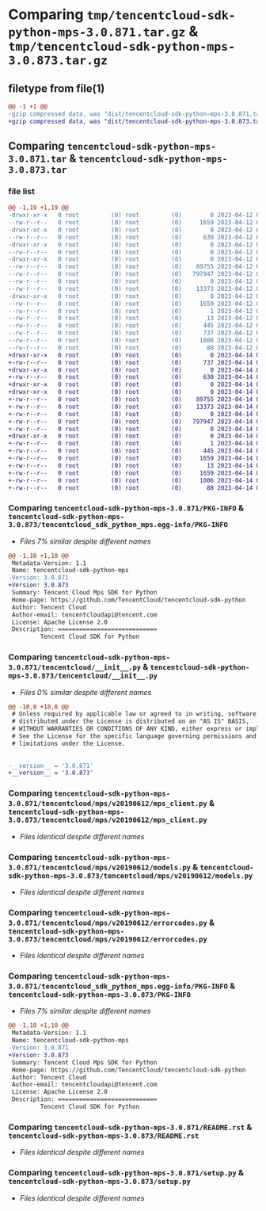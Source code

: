 # Comparing `tmp/tencentcloud-sdk-python-mps-3.0.871.tar.gz` & `tmp/tencentcloud-sdk-python-mps-3.0.873.tar.gz`

## filetype from file(1)

```diff
@@ -1 +1 @@
-gzip compressed data, was "dist/tencentcloud-sdk-python-mps-3.0.871.tar", last modified: Wed Apr 12 00:36:20 2023, max compression
+gzip compressed data, was "dist/tencentcloud-sdk-python-mps-3.0.873.tar", last modified: Fri Apr 14 00:48:05 2023, max compression
```

## Comparing `tencentcloud-sdk-python-mps-3.0.871.tar` & `tencentcloud-sdk-python-mps-3.0.873.tar`

### file list

```diff
@@ -1,19 +1,19 @@
-drwxr-xr-x   0 root         (0) root         (0)        0 2023-04-12 00:36:20.000000 tencentcloud-sdk-python-mps-3.0.871/
--rw-r--r--   0 root         (0) root         (0)     1659 2023-04-12 00:36:20.000000 tencentcloud-sdk-python-mps-3.0.871/PKG-INFO
-drwxr-xr-x   0 root         (0) root         (0)        0 2023-04-12 00:36:20.000000 tencentcloud-sdk-python-mps-3.0.871/tencentcloud/
--rw-r--r--   0 root         (0) root         (0)      630 2023-04-12 00:36:19.000000 tencentcloud-sdk-python-mps-3.0.871/tencentcloud/__init__.py
-drwxr-xr-x   0 root         (0) root         (0)        0 2023-04-12 00:36:20.000000 tencentcloud-sdk-python-mps-3.0.871/tencentcloud/mps/
--rw-r--r--   0 root         (0) root         (0)        0 2023-04-12 00:36:19.000000 tencentcloud-sdk-python-mps-3.0.871/tencentcloud/mps/__init__.py
-drwxr-xr-x   0 root         (0) root         (0)        0 2023-04-12 00:36:20.000000 tencentcloud-sdk-python-mps-3.0.871/tencentcloud/mps/v20190612/
--rw-r--r--   0 root         (0) root         (0)    89755 2023-04-12 00:36:19.000000 tencentcloud-sdk-python-mps-3.0.871/tencentcloud/mps/v20190612/mps_client.py
--rw-r--r--   0 root         (0) root         (0)   797947 2023-04-12 00:36:19.000000 tencentcloud-sdk-python-mps-3.0.871/tencentcloud/mps/v20190612/models.py
--rw-r--r--   0 root         (0) root         (0)        0 2023-04-12 00:36:19.000000 tencentcloud-sdk-python-mps-3.0.871/tencentcloud/mps/v20190612/__init__.py
--rw-r--r--   0 root         (0) root         (0)    13373 2023-04-12 00:36:19.000000 tencentcloud-sdk-python-mps-3.0.871/tencentcloud/mps/v20190612/errorcodes.py
-drwxr-xr-x   0 root         (0) root         (0)        0 2023-04-12 00:36:20.000000 tencentcloud-sdk-python-mps-3.0.871/tencentcloud_sdk_python_mps.egg-info/
--rw-r--r--   0 root         (0) root         (0)     1659 2023-04-12 00:36:20.000000 tencentcloud-sdk-python-mps-3.0.871/tencentcloud_sdk_python_mps.egg-info/PKG-INFO
--rw-r--r--   0 root         (0) root         (0)        1 2023-04-12 00:36:20.000000 tencentcloud-sdk-python-mps-3.0.871/tencentcloud_sdk_python_mps.egg-info/dependency_links.txt
--rw-r--r--   0 root         (0) root         (0)       13 2023-04-12 00:36:20.000000 tencentcloud-sdk-python-mps-3.0.871/tencentcloud_sdk_python_mps.egg-info/top_level.txt
--rw-r--r--   0 root         (0) root         (0)      445 2023-04-12 00:36:20.000000 tencentcloud-sdk-python-mps-3.0.871/tencentcloud_sdk_python_mps.egg-info/SOURCES.txt
--rw-r--r--   0 root         (0) root         (0)      737 2023-04-12 00:36:19.000000 tencentcloud-sdk-python-mps-3.0.871/README.rst
--rw-r--r--   0 root         (0) root         (0)     1006 2023-04-12 00:36:19.000000 tencentcloud-sdk-python-mps-3.0.871/setup.py
--rw-r--r--   0 root         (0) root         (0)       88 2023-04-12 00:36:20.000000 tencentcloud-sdk-python-mps-3.0.871/setup.cfg
+drwxr-xr-x   0 root         (0) root         (0)        0 2023-04-14 00:48:05.000000 tencentcloud-sdk-python-mps-3.0.873/
+-rw-r--r--   0 root         (0) root         (0)      737 2023-04-14 00:48:05.000000 tencentcloud-sdk-python-mps-3.0.873/README.rst
+drwxr-xr-x   0 root         (0) root         (0)        0 2023-04-14 00:48:05.000000 tencentcloud-sdk-python-mps-3.0.873/tencentcloud/
+-rw-r--r--   0 root         (0) root         (0)      630 2023-04-14 00:48:05.000000 tencentcloud-sdk-python-mps-3.0.873/tencentcloud/__init__.py
+drwxr-xr-x   0 root         (0) root         (0)        0 2023-04-14 00:48:05.000000 tencentcloud-sdk-python-mps-3.0.873/tencentcloud/mps/
+drwxr-xr-x   0 root         (0) root         (0)        0 2023-04-14 00:48:05.000000 tencentcloud-sdk-python-mps-3.0.873/tencentcloud/mps/v20190612/
+-rw-r--r--   0 root         (0) root         (0)    89755 2023-04-14 00:48:05.000000 tencentcloud-sdk-python-mps-3.0.873/tencentcloud/mps/v20190612/mps_client.py
+-rw-r--r--   0 root         (0) root         (0)    13373 2023-04-14 00:48:05.000000 tencentcloud-sdk-python-mps-3.0.873/tencentcloud/mps/v20190612/errorcodes.py
+-rw-r--r--   0 root         (0) root         (0)        0 2023-04-14 00:48:05.000000 tencentcloud-sdk-python-mps-3.0.873/tencentcloud/mps/v20190612/__init__.py
+-rw-r--r--   0 root         (0) root         (0)   797947 2023-04-14 00:48:05.000000 tencentcloud-sdk-python-mps-3.0.873/tencentcloud/mps/v20190612/models.py
+-rw-r--r--   0 root         (0) root         (0)        0 2023-04-14 00:48:05.000000 tencentcloud-sdk-python-mps-3.0.873/tencentcloud/mps/__init__.py
+drwxr-xr-x   0 root         (0) root         (0)        0 2023-04-14 00:48:05.000000 tencentcloud-sdk-python-mps-3.0.873/tencentcloud_sdk_python_mps.egg-info/
+-rw-r--r--   0 root         (0) root         (0)        1 2023-04-14 00:48:05.000000 tencentcloud-sdk-python-mps-3.0.873/tencentcloud_sdk_python_mps.egg-info/dependency_links.txt
+-rw-r--r--   0 root         (0) root         (0)      445 2023-04-14 00:48:05.000000 tencentcloud-sdk-python-mps-3.0.873/tencentcloud_sdk_python_mps.egg-info/SOURCES.txt
+-rw-r--r--   0 root         (0) root         (0)     1659 2023-04-14 00:48:05.000000 tencentcloud-sdk-python-mps-3.0.873/tencentcloud_sdk_python_mps.egg-info/PKG-INFO
+-rw-r--r--   0 root         (0) root         (0)       13 2023-04-14 00:48:05.000000 tencentcloud-sdk-python-mps-3.0.873/tencentcloud_sdk_python_mps.egg-info/top_level.txt
+-rw-r--r--   0 root         (0) root         (0)     1659 2023-04-14 00:48:05.000000 tencentcloud-sdk-python-mps-3.0.873/PKG-INFO
+-rw-r--r--   0 root         (0) root         (0)     1006 2023-04-14 00:48:05.000000 tencentcloud-sdk-python-mps-3.0.873/setup.py
+-rw-r--r--   0 root         (0) root         (0)       88 2023-04-14 00:48:05.000000 tencentcloud-sdk-python-mps-3.0.873/setup.cfg
```

### Comparing `tencentcloud-sdk-python-mps-3.0.871/PKG-INFO` & `tencentcloud-sdk-python-mps-3.0.873/tencentcloud_sdk_python_mps.egg-info/PKG-INFO`

 * *Files 7% similar despite different names*

```diff
@@ -1,10 +1,10 @@
 Metadata-Version: 1.1
 Name: tencentcloud-sdk-python-mps
-Version: 3.0.871
+Version: 3.0.873
 Summary: Tencent Cloud Mps SDK for Python
 Home-page: https://github.com/TencentCloud/tencentcloud-sdk-python
 Author: Tencent Cloud
 Author-email: tencentcloudapi@tencent.com
 License: Apache License 2.0
 Description: ============================
         Tencent Cloud SDK for Python
```

### Comparing `tencentcloud-sdk-python-mps-3.0.871/tencentcloud/__init__.py` & `tencentcloud-sdk-python-mps-3.0.873/tencentcloud/__init__.py`

 * *Files 0% similar despite different names*

```diff
@@ -10,8 +10,8 @@
 # Unless required by applicable law or agreed to in writing, software
 # distributed under the License is distributed on an "AS IS" BASIS,
 # WITHOUT WARRANTIES OR CONDITIONS OF ANY KIND, either express or implied.
 # See the License for the specific language governing permissions and
 # limitations under the License.
 
 
-__version__ = '3.0.871'
+__version__ = '3.0.873'
```

### Comparing `tencentcloud-sdk-python-mps-3.0.871/tencentcloud/mps/v20190612/mps_client.py` & `tencentcloud-sdk-python-mps-3.0.873/tencentcloud/mps/v20190612/mps_client.py`

 * *Files identical despite different names*

### Comparing `tencentcloud-sdk-python-mps-3.0.871/tencentcloud/mps/v20190612/models.py` & `tencentcloud-sdk-python-mps-3.0.873/tencentcloud/mps/v20190612/models.py`

 * *Files identical despite different names*

### Comparing `tencentcloud-sdk-python-mps-3.0.871/tencentcloud/mps/v20190612/errorcodes.py` & `tencentcloud-sdk-python-mps-3.0.873/tencentcloud/mps/v20190612/errorcodes.py`

 * *Files identical despite different names*

### Comparing `tencentcloud-sdk-python-mps-3.0.871/tencentcloud_sdk_python_mps.egg-info/PKG-INFO` & `tencentcloud-sdk-python-mps-3.0.873/PKG-INFO`

 * *Files 7% similar despite different names*

```diff
@@ -1,10 +1,10 @@
 Metadata-Version: 1.1
 Name: tencentcloud-sdk-python-mps
-Version: 3.0.871
+Version: 3.0.873
 Summary: Tencent Cloud Mps SDK for Python
 Home-page: https://github.com/TencentCloud/tencentcloud-sdk-python
 Author: Tencent Cloud
 Author-email: tencentcloudapi@tencent.com
 License: Apache License 2.0
 Description: ============================
         Tencent Cloud SDK for Python
```

### Comparing `tencentcloud-sdk-python-mps-3.0.871/README.rst` & `tencentcloud-sdk-python-mps-3.0.873/README.rst`

 * *Files identical despite different names*

### Comparing `tencentcloud-sdk-python-mps-3.0.871/setup.py` & `tencentcloud-sdk-python-mps-3.0.873/setup.py`

 * *Files identical despite different names*

